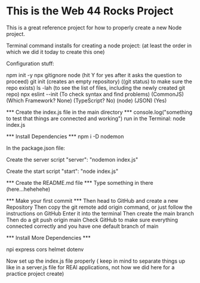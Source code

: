 # This is the Web 44 Rocks Project

This is a great reference project for how to properly create a new Node project.

Terminal command installs for creating a node project:
(at least the order in which we did it today to create this one)

Configuration stuff:

npm init -y
npx gitignore node (hit Y for yes after it asks the question to proceed)
git init (creates an empty repository)
((git status) to make sure the repo exists)
ls -lah (to see the list of files, including the newly created git repo)
npx eslint --init
(To check syntax and find problems)
(CommonJS)
(Which Framework? None)
(TypeScript? No)
(node)
(JSON)
(Yes)

*** Create the index.js file in the main directory ***
console.log("something to test that things are connected and working")
run in the Terminal: node index.js

*** Install Dependencies ***
npm i -D nodemon

In the package.json file:

Create the server script 
"server": "nodemon index.js"

Create the start script
"start": "node index.js"

*** Create the README.md file ***
Type something in there (here...hehehehe)

*** Make your first commit ***
Then head to GitHub and create a new Repository 
Then copy the git remote add origin command, or just follow the instructions on GitHub
Enter it into the terminal
Then create the main branch 
Then do a git push origin main
Check GitHub to make sure everything connected correctly and you have one default branch of main

*** Install More Dependencies ***

npi express cors helmet dotenv


Now set up the index.js file properly ( keep in mind to separate things up like in a server.js file for REAl applications, not how we did here for a practice project create)

